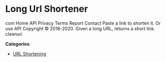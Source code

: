 # Long Url Shortener


com Home API Privacy Terms Report Contact Paste a link to shorten it. Or use API Copyright © 2018-2020. Given a long URL, returns a short link.  cleanuri



**Categories**:

- [URL Shortening](https://github.com/apis-list/apis-list#url-shortening)



